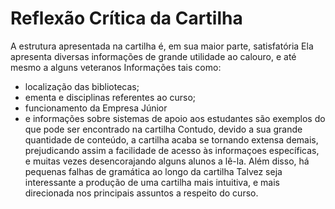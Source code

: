 Reflexão Crítica da Cartilha
============================

A estrutura apresentada na cartilha é, em sua maior parte, satisfatória
Ela apresenta diversas informações de grande utilidade ao calouro, e até mesmo a alguns veteranos
Informações tais como: 
+ localização das bibliotecas; 
+ ementa e disciplinas referentes ao curso; 
+ funcionamento da Empresa Júnior 
+ e informações sobre sistemas de apoio aos estudantes são exemplos do que pode ser encontrado na cartilha
Contudo, devido a sua grande quantidade de conteúdo, a cartilha acaba se tornando extensa demais, prejudicando assim a facilidade de acesso às informaçoes específicas, e muitas vezes desencorajando alguns alunos a lê-la.
Além disso, há pequenas falhas de gramática ao longo da cartilha
Talvez seja interessante a produção de uma cartilha mais intuitiva, e mais direcionada nos principais assuntos a respeito do curso.
